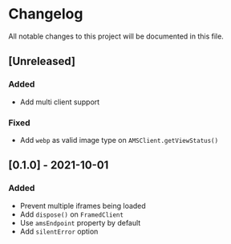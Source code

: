 # Changelog
All notable changes to this project will be documented in this file.

## [Unreleased]
### Added
- Add multi client support

### Fixed
- Add `webp` as valid image type on `AMSClient.getViewStatus()`

## [0.1.0] - 2021-10-01
### Added
- Prevent multiple iframes being loaded
- Add `dispose()` on `FramedClient`
- Use `amsEndpoint` property by default
- Add `silentError` option